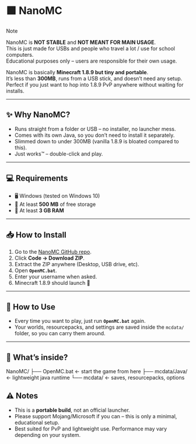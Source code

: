 # 🟩 NanoMC

>[!NOTE]
>NanoMC is __NOT STABLE__ and **NOT MEANT FOR MAIN USAGE**.  
>This is just made for USBs and people who travel a lot / use for school computers.  
>Educational purposes only – users are responsible for their own usage.

NanoMC is basically **Minecraft 1.8.9 but tiny and portable**.  
It’s less than **300MB**, runs from a USB stick, and doesn’t need any setup.  
Perfect if you just want to hop into 1.8.9 PvP anywhere without waiting for installs.

---

## ✨ Why NanoMC?
- Runs straight from a folder or USB – no installer, no launcher mess.
- Comes with its own Java, so you don’t need to install it separately.
- Slimmed down to under 300MB (vanilla 1.8.9 is bloated compared to this).
- Just works™ – double-click and play.

---

## 💻 Requirements
- 🖥️ Windows (tested on Windows 10)  
- 💾 At least **500 MB** of free storage  
- 🧠 At least **3 GB RAM**  

---

## 📥 How to Install
1. Go to the [NanoMC GitHub repo](https://github.com/skidsploiter/NanoMC).  
2. Click **Code → Download ZIP**.  
3. Extract the ZIP anywhere (Desktop, USB drive, etc).  
4. Open **`OpenMC.bat`**.  
5. Enter your username when asked.  
6. Minecraft 1.8.9 should launch 🚀  

---

## 🚀 How to Use
- Every time you want to play, just run **`OpenMC.bat`** again.  
- Your worlds, resourcepacks, and settings are saved inside the `mcdata/` folder, so you can carry them around.  

---

## 📂 What’s inside?
NanoMC/
├── OpenMC.bat ← start the game from here
├── mcdata/Java/ ← lightweight java runtime
└── mcdata/ ← saves, resourcepacks, options

## ⚠️ Notes
- This is a **portable build**, not an official launcher.  
- Please support Mojang/Microsoft if you can – this is only a minimal, educational setup.  
- Best suited for PvP and lightweight use. Performance may vary depending on your system.  

